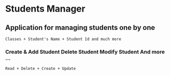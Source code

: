 # Students Manager

## Application for managing students one by one
```
Classes + Student's Name + Student Id and much more
```

### Create & Add Student Delete Student Modify Student And more ...
```
Read + Delete + Create + Update
